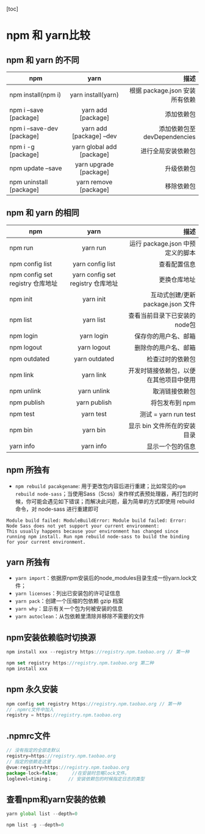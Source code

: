 [toc]

# npm 和 yarn比较

## npm 和 yarn 的不同

| npm                       |           yarn            |                           描述 |
| ------------------------- | :-----------------------: | -----------------------------: |
| npm install(npm i)        |    yarn install(yarn)     | 根据 package.json 安装所有依赖 |
| npm i –save [package]     |    yarn add [package]     |                     添加依赖包 |
| npm i –save-dev [package] |  yarn add [package] –dev  |   添加依赖包至 devDependencies |
| npm i -g [package]        | yarn global add [package] |             进行全局安装依赖包 |
| npm update –save          |  yarn upgrade [package]   |                     升级依赖包 |
| npm uninstall [package]   |   yarn remove [package]   |                     移除依赖包 |

## npm 和 yarn 的相同

| npm                              |               yarn                |                                   描述 |
| -------------------------------- | :-------------------------------: | -------------------------------------: |
| npm run                          |             yarn run              |       运行 package.json 中预定义的脚本 |
| npm config list                  |         yarn config list          |                           查看配置信息 |
| npm config set registry 仓库地址 | yarn config set registry 仓库地址 |                           更换仓库地址 |
| npm init                         |             yarn init             |      互动式创建/更新 package.json 文件 |
| npm list                         |             yarn list             |           查看当前目录下已安装的node包 |
| npm login                        |            yarn login             |                   保存你的用户名、邮箱 |
| npm logout                       |            yarn logout            |                   删除你的用户名、邮箱 |
| npm outdated                     |           yarn outdated           |                       检查过时的依赖包 |
| npm link                         |             yarn link             | 开发时链接依赖包，以便在其他项目中使用 |
| npm unlink                       |            yarn unlink            |                         取消链接依赖包 |
| npm publish                      |           yarn publish            |                         将包发布到 npm |
| npm test                         |             yarn test             |                   测试 = yarn run test |
| npm bin                          |             yarn bin              |            显示 bin 文件所在的安装目录 |
| yarn info                        |             yarn info             |                       显示一个包的信息 |



## npm 所独有

- `npm rebuild pacakgename`: 用于更改包内容后进行重建；比如常见的`npm rebuild node-sass`；当使用Sass（Scss）来作样式表预处理器，再打包的时候，你可能会遇见如下错误；而解决此问题，最为简单的方式即使用 rebuild 命令，对 node-sass 进行重建即可

```shell
Module build failed: ModuleBuildError: Module build failed: Error: Node Sass does not yet support your current environment: 
This usually happens because your environment has changed since running npm install. Run npm rebuild node-sass to build the binding for your current environment.
```



## yarn 所独有

- `yarn import`：依据原npm安装后的node_modules目录生成一份yarn.lock文件；
- `yarn licenses`：列出已安装包的许可证信息
- `yarn pack`：创建一个压缩的包依赖 gzip 档案
- `yarn why`：显示有关一个包为何被安装的信息
- `yarn autoclean`：从包依赖里清除并移除不需要的文件

## npm安装依赖临时切换源

```js
npm install xxx --registry https://registry.npm.taobao.org // 第一种

npm set registry https://registry.npm.taobao.org 第二种
npm install xxx
```

## npm 永久安装

```js
npm config set registry https://registry.npm.taobao.org // 第一种
// .npmrc文件中加入
registry = https://registry.npm.taobao.org
```

## .npmrc文件

```js
// 没有指定的全部走默认
registry=https://registry.npm.taobao.org
// 指定的依赖走这里
@vue:registry=https://registry.npm.taobao.org
package-lock=false;     //在安装时忽略lock文件。
loglevel=timing；      // 安装依赖包的时候指定日志的类型
```

## 查看npm和yarn安装的依赖

```js
yarn global list --depth=0

npm list -g --depth=0
```

